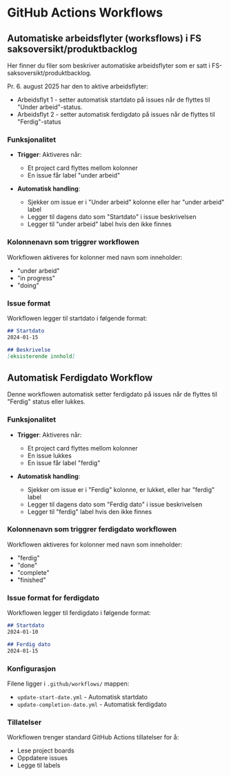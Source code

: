 # GitHub Actions Workflows

## Automatiske arbeidsflyter (worksflows) i FS saksoversikt/produktbacklog

Her finner du filer som beskriver automatiske arbeidsflyter som er satt i FS-saksoversikt/produktbacklog. 

Pr. 6. august 2025 har den to aktive arbeidsflyter:
- Arbeidsflyt 1 - setter automatisk startdato på issues når de flyttes til "Under arbeid"-status.
- Arbeidsflyt 2 - setter automatisk ferdigdato på issues når de flyttes til "Ferdig"-status

### Funksjonalitet

- **Trigger**: Aktiveres når:
  - Et project card flyttes mellom kolonner
  - En issue får label "under arbeid"

- **Automatisk handling**:
  - Sjekker om issue er i "Under arbeid" kolonne eller har "under arbeid" label
  - Legger til dagens dato som "Startdato" i issue beskrivelsen
  - Legger til "under arbeid" label hvis den ikke finnes

### Kolonnenavn som triggrer workflowen

Workflowen aktiveres for kolonner med navn som inneholder:
- "under arbeid"
- "in progress" 
- "doing"

### Issue format

Workflowen legger til startdato i følgende format:

```markdown
## Startdato
2024-01-15

## Beskrivelse
[eksisterende innhold]
```

## Automatisk Ferdigdato Workflow

Denne workflowen automatisk setter ferdigdato på issues når de flyttes til "Ferdig" status eller lukkes.

### Funksjonalitet

- **Trigger**: Aktiveres når:
  - Et project card flyttes mellom kolonner
  - En issue lukkes
  - En issue får label "ferdig"

- **Automatisk handling**:
  - Sjekker om issue er i "Ferdig" kolonne, er lukket, eller har "ferdig" label
  - Legger til dagens dato som "Ferdig dato" i issue beskrivelsen
  - Legger til "ferdig" label hvis den ikke finnes

### Kolonnenavn som triggrer ferdigdato workflowen

Workflowen aktiveres for kolonner med navn som inneholder:
- "ferdig"
- "done"
- "complete" 
- "finished"

### Issue format for ferdigdato

Workflowen legger til ferdigdato i følgende format:

```markdown
## Startdato
2024-01-10

## Ferdig dato
2024-01-15
```

### Konfigurasjon

Filene ligger i `.github/workflows/` mappen:
- `update-start-date.yml` - Automatisk startdato
- `update-completion-date.yml` - Automatisk ferdigdato

### Tillatelser

Workflowen trenger standard GitHub Actions tillatelser for å:
- Lese project boards
- Oppdatere issues
- Legge til labels